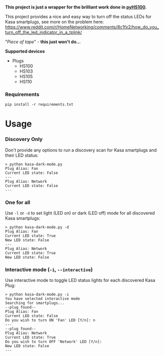 **This project is just a wrapper for the brilliant work done in [pyHS100](https://github.com/GadgetReactor/pyHS100).**

This project provides a nice and easy way to turn off the status LEDs for Kasa smartplugs, see more on the problem here: https://www.reddit.com/r/HomeNetworking/comments/8c1fx2/how_do_you_turn_off_the_led_indicator_in_a_tplink/

"*Piece of tape*" - **this just won't do...**

**Supported devices**

* Plugs
  * HS100
  * HS103
  * HS105
  * HS110

### Requirements

```
pip install -r requirements.txt
```

# Usage

### Discovery Only

Don't provide any options to run a discovery scan for Kasa smartplugs and their LED status:

```
> python kasa-dark-mode.py
Plug Alias: Fan
Current LED state: False
---
Plug Alias: Network
Current LED state: False
---
```

### One for all

Use `-l` or `-d` to set light (LED on) or dark (LED off) mode for all discovered Kasa smartplugs:

```
> python kasa-dark-mode.py -d
Plug Alias: Fan
Current LED state: True
New LED state: False
---
Plug Alias: Network
Current LED state: True
New LED state: False
```

### Interactive mode (`-i`, `--interactive`)

Use interactive mode to toggle LED status lights for each discovered Kasa Plug:

```
> python kasa-dark-mode.py -i
You have selected interactive mode
Searching for smartplugs...
--plug found--
Plug Alias: Fan
Current LED state: False
Do you wish to turn ON 'Fan' LED [Y/n]: n
---
--plug found--
Plug Alias: Network
Current LED state: True
Do you wish to turn OFF 'Network' LED [Y/n]:
New LED state: False
---
```

